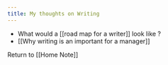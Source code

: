 ```yaml
---
title: My thoughts on Writing 
---
```


- What would a [[road map for a writer]] look like ?
- [[Why writing is an important for a manager]]






















Return to [[Home Note]]